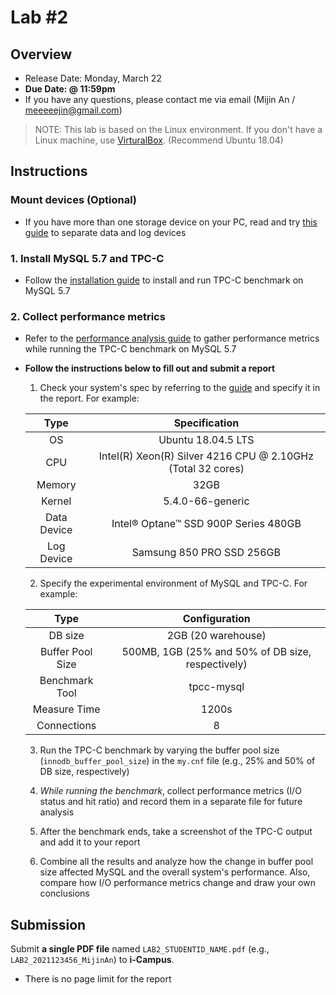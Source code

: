 # Lab #2

## Overview

- Release Date: Monday, March 22
- **Due Date: @ 11:59pm**
- If you have any questions, please contact me via email (Mijin An / meeeeejin@gmail.com)

> NOTE: This lab is based on the Linux environment. If you don't have a Linux machine, use [VirturalBox](https://www.virtualbox.org/). (Recommend Ubuntu 18.04)

## Instructions

### Mount devices (Optional)

- If you have more than one storage device on your PC, read and try [this guide](reference/mount-guide.md) to separate data and log devices

### 1. Install MySQL 5.7 and TPC-C

- Follow the [installation guide](reference/tpcc-mysql-install-guide.md) to install and run TPC-C benchmark on MySQL 5.7

### 2. Collect performance metrics 

- Refer to the [performance analysis guide](reference/performance-analysis-guide.md) to gather performance metrics while running the TPC-C benchmark on MySQL 5.7
- **Follow the instructions below to fill out and submit a report**
    1. Check your system's spec by referring to the [guide](reference/performance-analysis-guide.md) and specify it in the report. For example:

    | Type | Specification |
    |:-----------:|:----------------------------------------------------------:|
    | OS          | Ubuntu 18.04.5 LTS                                         |
    | CPU         | Intel(R) Xeon(R) Silver 4216 CPU @ 2.10GHz (Total 32 cores)|
    | Memory      | 32GB                                                       |
    | Kernel      | 5.4.0-66-generic                                           |
    | Data Device | Intel® Optane™ SSD 900P Series 480GB                       |
    | Log Device  | Samsung 850 PRO SSD 256GB                                  |

    2. Specify the experimental environment of MySQL and TPC-C. For example:

    | Type | Configuration |
    |:----------------:|:----------------------:|
    | DB size          | 2GB (20 warehouse)     |
    | Buffer Pool Size | 500MB, 1GB (25% and 50% of DB size, respectively) |
    | Benchmark Tool   | tpcc-mysql             |
    | Measure Time     | 1200s                  |
    | Connections      | 8                      |

    3. Run the TPC-C benchmark by varying the buffer pool size (`innodb_buffer_pool_size`) in the `my.cnf` file (e.g., 25% and 50% of DB size, respectively)

    4. *While running the benchmark*, collect performance metrics (I/O status and hit ratio) and record them in a separate file for future analysis
    
    5. After the benchmark ends, take a screenshot of the TPC-C output and add it to your report

    6. Combine all the results and analyze how the change in buffer pool size affected MySQL and the overall system's performance. Also, compare how I/O performance metrics change and draw your own conclusions

## Submission

Submit **a single PDF file** named `LAB2_STUDENTID_NAME.pdf` (e.g., `LAB2_2021123456_MijinAn`) to **i-Campus**.

- There is no page limit for the report